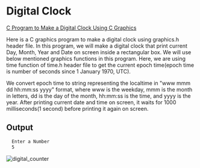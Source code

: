 # Digital Clock

[C Program to Make a Digital Clock Using C Graphics](https://www.techcrashcourse.com/2015/08/c-program-make-digital-clock-using-graphics.html)

Here is a C graphics program to make a digital clock using graphics.h header file. In this program, we will make a digital clock that print current Day, Month, Year and Date on screen inside a rectangular box. We will use below mentioned graphics functions in this program. Here, we are using time function of time.h header file to get the current epoch time(epoch time is number of seconds since 1 January 1970, UTC).

We convert epoch time to string representing the localtime in "www mmm dd hh:mm:ss yyyy" format, where www is the weekday, mmm is the month in letters, dd is the day of the month, hh:mm:ss is the time, and yyyy is the year. After printing current date and time on screen, it waits for 1000 milliseconds(1 second) before printing it again on screen.

## Output

```bash
  Enter a Number
  5
```

![digital_counter](https://user-images.githubusercontent.com/46064269/235934686-1170ce99-e4a9-4f76-9eff-f0f1b458e136.gif)
